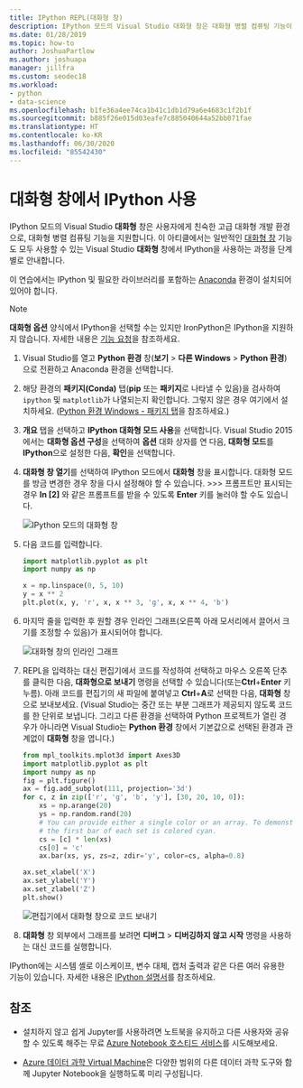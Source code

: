 ```yaml
---
title: IPython REPL(대화형 창)
description: IPython 모드의 Visual Studio 대화형 창은 대화형 병렬 컴퓨팅 기능이 있는, 사용자에게 친숙한 대화형 개발 환경에 사용합니다.
ms.date: 01/28/2019
ms.topic: how-to
author: JoshuaPartlow
ms.author: joshuapa
manager: jillfra
ms.custom: seodec18
ms.workload:
- python
- data-science
ms.openlocfilehash: b1fe36a4ee74ca1b41c1db1d79a6e4683c1f2b1f
ms.sourcegitcommit: b885f26e015d03eafe7c885040644a52bb071fae
ms.translationtype: HT
ms.contentlocale: ko-KR
ms.lasthandoff: 06/30/2020
ms.locfileid: "85542430"
---
```

# <a name="use-ipython-in-the-interactive-window"></a>대화형 창에서 IPython 사용

IPython 모드의 Visual Studio **대화형** 창은 사용자에게 친숙한 고급 대화형 개발 환경으로, 대화형 병렬 컴퓨팅 기능을 지원합니다. 이 아티클에서는 일반적인 [대화형 창](python-interactive-repl-in-visual-studio.md) 기능도 모두 사용할 수 있는 Visual Studio **대화형** 창에서 IPython을 사용하는 과정을 단계별로 안내합니다.

이 연습에서는 IPython 및 필요한 라이브러리를 포함하는 [Anaconda](https://www.continuum.io) 환경이 설치되어 있어야 합니다.

> [!Note]
> **대화형 옵션** 양식에서 IPython을 선택할 수는 있지만 IronPython은 IPython을 지원하지 않습니다. 자세한 내용은 [기능 요청](https://github.com/Microsoft/PTVS/issues/84)을 참조하세요.

1. Visual Studio를 열고 **Python 환경** 창(**보기** > **다른 Windows** > **Python 환경**)으로 전환하고 Anaconda 환경을 선택합니다.

2. 해당 환경의 **패키지(Conda)** 탭(**pip** 또는 **패키지**로 나타낼 수 있음)을 검사하여 `ipython` 및 `matplotlib`가 나열되는지 확인합니다. 그렇지 않은 경우 여기에서 설치하세요. ([Python 환경 Windows - 패키지 탭](python-environments-window-tab-reference.md)을 참조하세요.)

3. **개요** 탭을 선택하고 **IPython 대화형 모드 사용**을 선택합니다. Visual Studio 2015에서는 **대화형 옵션 구성**을 선택하여 **옵션** 대화 상자를 연 다음, **대화형 모드**를 **IPython**으로 설정한 다음, **확인**을 선택합니다.

4. **대화형 창 열기**를 선택하여 IPython 모드에서 **대화형** 창을 표시합니다. 대화형 모드를 방금 변경한 경우 창을 다시 설정해야 할 수 있습니다. >>> 프롬프트만 표시되는 경우 **In [2]** 와 같은 프롬프트를 받을 수 있도록 **Enter** 키를 눌러야 할 수도 있습니다.

    ![IPython 모드의 대화형 창](media/ipython-repl-03.png)

5. 다음 코드를 입력합니다.

   ```python
   import matplotlib.pyplot as plt
   import numpy as np

   x = np.linspace(0, 5, 10)
   y = x ** 2
   plt.plot(x, y, 'r', x, x ** 3, 'g', x, x ** 4, 'b')
   ```

6. 마지막 줄을 입력한 후 원할 경우 인라인 그래프(오른쪽 아래 모서리에서 끌어서 크기를 조정할 수 있음)가 표시되어야 합니다.

    ![대화형 창의 인라인 그래프](media/ipython-repl-04.png)

7. REPL을 입력하는 대신 편집기에서 코드를 작성하여 선택하고 마우스 오른쪽 단추를 클릭한 다음, **대화형으로 보내기** 명령을 선택할 수 있습니다(또는**Ctrl**+**Enter** 키 누름). 아래 코드를 편집기의 새 파일에 붙여넣고 **Ctrl**+**A**로 선택한 다음, **대화형** 창으로 보내보세요. (Visual Studio는 중간 또는 부분 그래프가 제공되지 않도록 코드를 한 단위로 보냅니다. 그리고 다른 환경을 선택하여 Python 프로젝트가 열린 경우가 아니라면 Visual Studio는 **Python 환경** 창에서 기본값으로 선택된 환경과 관계없이 **대화형** 창을 엽니다.)

    ```python
    from mpl_toolkits.mplot3d import Axes3D
    import matplotlib.pyplot as plt
    import numpy as np
    fig = plt.figure()
    ax = fig.add_subplot(111, projection='3d')
    for c, z in zip(['r', 'g', 'b', 'y'], [30, 20, 10, 0]):
        xs = np.arange(20)
        ys = np.random.rand(20)
        # You can provide either a single color or an array. To demonstrate this,
        # the first bar of each set is colored cyan.
        cs = [c] * len(xs)
        cs[0] = 'c'
        ax.bar(xs, ys, zs=z, zdir='y', color=cs, alpha=0.8)

    ax.set_xlabel('X')
    ax.set_ylabel('Y')
    ax.set_zlabel('Z')
    plt.show()
    ```

    ![편집기에서 대화형 창으로 코드 보내기](media/ipython-repl-05.png)

8. **대화형** 창 외부에서 그래프를 보려면 **디버그** > **디버깅하지 않고 시작** 명령을 사용하는 대신 코드를 실행합니다.

IPython에는 시스템 셸로 이스케이프, 변수 대체, 캡처 출력과 같은 다른 여러 유용한 기능이 있습니다. 자세한 내용은 [IPython 설명서](https://ipython.org/documentation.html)를 참조하세요.

## <a name="see-also"></a>참조

- 설치하지 않고 쉽게 Jupyter를 사용하려면 노트북을 유지하고 다른 사용자와 공유할 수 있도록 해주는 무료 [Azure Notebook 호스티드 서비스](https://notebooks.azure.com/)를 시도해보세요.

- [Azure 데이터 과학 Virtual Machine](/azure/machine-learning/data-science-virtual-machine/overview)은 다양한 범위의 다른 데이터 과학 도구와 함께 Jupyter Notebook을 실행하도록 미리 구성됩니다.
